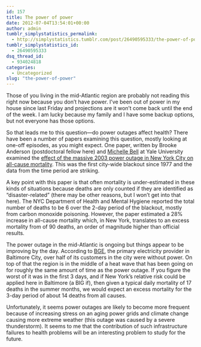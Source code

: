 ```yaml
---
id: 157
title: The power of power
date: 2012-07-04T13:54:01+00:00
author: admin
tumblr_simplystatistics_permalink:
  - http://simplystatistics.tumblr.com/post/26490595333/the-power-of-power
tumblr_simplystatistics_id:
  - 26490595333
dsq_thread_id:
  - 934024818
categories:
  - Uncategorized
slug: "the-power-of-power"
---
```

Those of you living in the mid-Atlantic region are probably not reading this right now because you don&#8217;t have power. I&#8217;ve been out of power in my house since last Friday and projections are it won&#8217;t come back until the end of the week. I am lucky because my family and I have some backup options, but not everyone has those options.

So that leads me to this question&#8212;do power outages affect health? There have been a number of papers examining this question, mostly looking at one-off episodes, as you might expect. One paper, written by Brooke Anderson (postdoctoral fellow here) and <a href="http://environment.yale.edu/bell/" target="_blank">Michelle Bell</a> at Yale University examined the <a href="http://www.ncbi.nlm.nih.gov/pubmed/22252408" target="_blank">effect of the massive 2003 power outage in New York City on all-cause mortality</a>. This was the first city-wide blackout since 1977 and the data from the time period are striking.

A key point with this paper is that often mortality is under-estimated in these kinds of situations because deaths are only counted if they are identified as &#8220;disaster-related&#8221; (there may be other reasons, but I won&#8217;t get into that here). The NYC Department of Health and Mental Hygiene reported the total number of deaths to be 6 over the 2-day period of the blackout, mostly from carbon monoxide poisoning. However, the paper estimated a 28% increase in all-cause mortality which, in New York, translates to an excess mortality from of 90 deaths, an order of magnitude higher than official results.

The power outage in the mid-Atlantic is ongoing but things appear to be improving by the day. According to <a href="http://www.bge.com/customerservice/stormsoutages/currentoutages/pages/default.aspx" target="_blank">BGE</a>, the primary electricity provider in Baltimore City, over half of its customers in the city were without power. On top of that the region is in the middle of a heat wave that has been going on for roughly the same amount of time as the power outage. If you figure the worst of it was in the first 3 days, and if New York&#8217;s relative risk could be applied here in Baltimore (a BIG if), then given a typical daily mortality of 17 deaths in the summer months, we would expect an excess mortality for the 3-day period of about 14 deaths from all causes.

Unfortunately, it seems power outages are likely to become more frequent because of increasing stress on an aging power grids and climate change causing more extreme weather (this outage was caused by a severe thunderstorm). It seems to me that the contribution of such infrastructure failures to health problems will be an interesting problem to study for the future.
